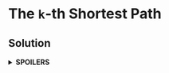 # The `k`-th Shortest Path
## Solution
<details>
<summary><b>SPOILERS</b></summary>

Use Dijkstra algorithm with saving `k` smallest time sums for every vertex. If more than `k` elements are in a vertex, pop big ones to make a priority queue to have `k` elements.

### Note
* The problem requires to find "the k-th shortest path for City 1 → City X". You should not assume the first input will be always `-1`! Here's a counter-example for that where a path loops the City 1. (City 1 → City 1) Assume that a loop for the City 1 takes the time 3, and it is the only path in the example. In this case, the `5`-th shortest path from the City 1 to the City 1 takes the time `12`. It is not `-1` at all! The 1st path takes `0`. Since Mr. Kim always starts from the City 1, it means he can always reach to the City 1. We can find the `k`-th shortest path by repeating to add the loop time to 0, which is `3` in the example.

  | k | time |
  | -- | -- |
  | 1 | 0 |
  | 2 | 3 |
  | 3 | 6 |
  | 4 | 9 |
  | 5 | 12 |


</details>
